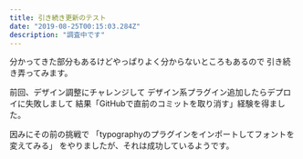 ```yaml
---
title: 引き続き更新のテスト
date: "2019-08-25T00:15:03.284Z"
description: "調査中です"
---
```


分かってきた部分もあるけどやっぱりよく分からないところもあるので
引き続き弄ってみます。

前回、デザイン調整にチャレンジして
デザイン系プラグイン追加したらデプロイに失敗しまして
結果「GitHubで直前のコミットを取り消す」経験を得ました。

因みにその前の挑戦で
「typographyのプラグインをインポートしてフォントを変えてみる」
をやりましたが、それは成功しているようです。
